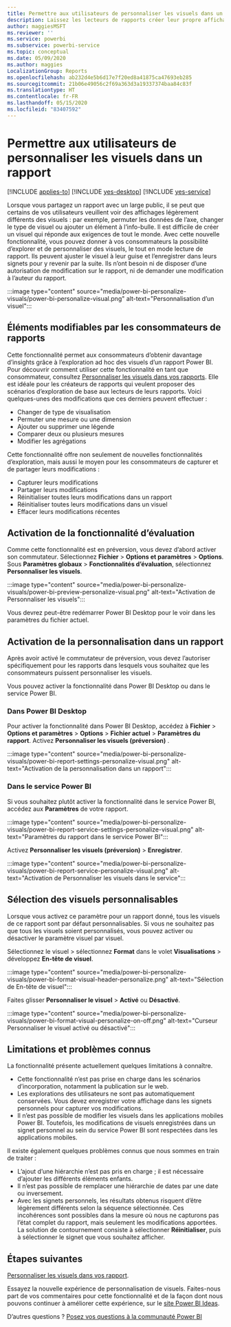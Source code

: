 ```yaml
---
title: Permettre aux utilisateurs de personnaliser les visuels dans un rapport
description: Laissez les lecteurs de rapports créer leur propre affichage d’un rapport, sans le modifier.
author: maggiesMSFT
ms.reviewer: ''
ms.service: powerbi
ms.subservice: powerbi-service
ms.topic: conceptual
ms.date: 05/09/2020
ms.author: maggies
LocalizationGroup: Reports
ms.openlocfilehash: ab232d4e5b6d17e7f20ed8a41875ca47693eb285
ms.sourcegitcommit: 21b06e49056c2f69a363d3a19337374baa84c83f
ms.translationtype: HT
ms.contentlocale: fr-FR
ms.lasthandoff: 05/15/2020
ms.locfileid: "83407592"
---
```

# <a name="let-users-personalize-visuals-in-a-report"></a>Permettre aux utilisateurs de personnaliser les visuels dans un rapport

[!INCLUDE [applies-to](../includes/applies-to.md)] [!INCLUDE [yes-desktop](../includes/yes-desktop.md)] [!INCLUDE [yes-service](../includes/yes-service.md)]

Lorsque vous partagez un rapport avec un large public, il se peut que certains de vos utilisateurs veuillent voir des affichages légèrement différents des visuels : par exemple, permuter les données de l’axe, changer le type de visuel ou ajouter un élément à l’info-bulle. Il est difficile de créer un visuel qui réponde aux exigences de tout le monde. Avec cette nouvelle fonctionnalité, vous pouvez donner à vos consommateurs la possibilité d’explorer et de personnaliser des visuels, le tout en mode lecture de rapport. Ils peuvent ajuster le visuel à leur guise et l’enregistrer dans leurs signets pour y revenir par la suite. Ils n’ont besoin ni de disposer d’une autorisation de modification sur le rapport, ni de demander une modification à l’auteur du rapport.

:::image type="content" source="media/power-bi-personalize-visuals/power-bi-personalize-visual.png" alt-text="Personnalisation d’un visuel":::
 
## <a name="what-report-consumers-can-change"></a>Éléments modifiables par les consommateurs de rapports

Cette fonctionnalité permet aux consommateurs d’obtenir davantage d’insights grâce à l’exploration ad hoc des visuels d’un rapport Power BI. Pour découvrir comment utiliser cette fonctionnalité en tant que consommateur, consultez [Personnaliser les visuels dans vos rapports](../consumer/end-user-personalize-visuals.md). Elle est idéale pour les créateurs de rapports qui veulent proposer des scénarios d’exploration de base aux lecteurs de leurs rapports. Voici quelques-unes des modifications que ces derniers peuvent effectuer :

- Changer de type de visualisation
- Permuter une mesure ou une dimension
- Ajouter ou supprimer une légende
- Comparer deux ou plusieurs mesures
- Modifier les agrégations

Cette fonctionnalité offre non seulement de nouvelles fonctionnalités d’exploration, mais aussi le moyen pour les consommateurs de capturer et de partager leurs modifications :

- Capturer leurs modifications
- Partager leurs modifications
- Réinitialiser toutes leurs modifications dans un rapport
- Réinitialiser toutes leurs modifications dans un visuel
- Effacer leurs modifications récentes

## <a name="turn-on-the-preview-feature"></a>Activation de la fonctionnalité d’évaluation

Comme cette fonctionnalité est en préversion, vous devez d’abord activer son commutateur. Sélectionnez **Fichier** > **Options et paramètres** > **Options**. Sous **Paramètres globaux** > **Fonctionnalités d’évaluation**, sélectionnez **Personnaliser les visuels**.

:::image type="content" source="media/power-bi-personalize-visuals/power-bi-preview-personalize-visual.png" alt-text="Activation de Personnaliser les visuels":::

Vous devrez peut-être redémarrer Power BI Desktop pour le voir dans les paramètres du fichier actuel.

## <a name="enable-personalization-in-a-report"></a>Activation de la personnalisation dans un rapport

Après avoir activé le commutateur de préversion, vous devez l’autoriser spécifiquement pour les rapports dans lesquels vous souhaitez que les consommateurs puissent personnaliser les visuels.

Vous pouvez activer la fonctionnalité dans Power BI Desktop ou dans le service Power BI.

### <a name="in-power-bi-desktop"></a>Dans Power BI Desktop

Pour activer la fonctionnalité dans Power BI Desktop, accédez à **Fichier** > **Options et paramètres** > **Options** > **Fichier actuel** > **Paramètres du rapport**. Activez **Personnaliser les visuels (préversion)** .

:::image type="content" source="media/power-bi-personalize-visuals/power-bi-report-settings-personalize-visual.png" alt-text="Activation de la personnalisation dans un rapport":::

### <a name="in-the-power-bi-service"></a>Dans le service Power BI

Si vous souhaitez plutôt activer la fonctionnalité dans le service Power BI, accédez aux **Paramètres** de votre rapport.

:::image type="content" source="media/power-bi-personalize-visuals/power-bi-report-service-settings-personalize-visual.png" alt-text="Paramètres du rapport dans le service Power BI":::

Activez **Personnaliser les visuels (préversion)**  > **Enregistrer**.

:::image type="content" source="media/power-bi-personalize-visuals/power-bi-report-service-personalize-visual.png" alt-text="Activation de Personnaliser les visuels dans le service":::

## <a name="select-visuals-that-can-be-personalized"></a>Sélection des visuels personnalisables

Lorsque vous activez ce paramètre pour un rapport donné, tous les visuels de ce rapport sont par défaut personnalisables. Si vous ne souhaitez pas que tous les visuels soient personnalisés, vous pouvez activer ou désactiver le paramètre visuel par visuel.

Sélectionnez le visuel > sélectionnez **Format** dans le volet **Visualisations** > développez **En-tête de visuel**.

:::image type="content" source="media/power-bi-personalize-visuals/power-bi-format-visual-header-personalize.png" alt-text="Sélection de En-tête de visuel":::
 
Faites glisser **Personnaliser le visuel** >  **Activé** ou **Désactivé**.

:::image type="content" source="media/power-bi-personalize-visuals/power-bi-format-visual-personalize-on-off.png" alt-text="Curseur Personnaliser le visuel activé ou désactivé":::


## <a name="limitations-and-known-issues"></a>Limitations et problèmes connus

La fonctionnalité présente actuellement quelques limitations à connaître.

- Cette fonctionnalité n’est pas prise en charge dans les scénarios d’incorporation, notamment la publication sur le web.
- Les explorations des utilisateurs ne sont pas automatiquement conservées. Vous devez enregistrer votre affichage dans les signets personnels pour capturer vos modifications.
- Il n’est pas possible de modifier les visuels dans les applications mobiles Power BI. Toutefois, les modifications de visuels enregistrées dans un signet personnel au sein du service Power BI sont respectées dans les applications mobiles.

Il existe également quelques problèmes connus que nous sommes en train de traiter :

- L’ajout d’une hiérarchie n’est pas pris en charge ; il est nécessaire d’ajouter les différents éléments enfants.
- Il n’est pas possible de remplacer une hiérarchie de dates par une date ou inversement. 
- Avec les signets personnels, les résultats obtenus risquent d’être légèrement différents selon la séquence sélectionnée. Ces incohérences sont possibles dans la mesure où nous ne capturons pas l’état complet du rapport, mais seulement les modifications apportées. La solution de contournement consiste à sélectionner **Réinitialiser**, puis à sélectionner le signet que vous souhaitez afficher. 

## <a name="next-steps"></a>Étapes suivantes

[Personnaliser les visuels dans vos rapport](../consumer/end-user-personalize-visuals.md).     

Essayez la nouvelle expérience de personnalisation de visuels. Faites-nous part de vos commentaires pour cette fonctionnalité et de la façon dont nous pouvons continuer à améliorer cette expérience, sur le [site Power BI Ideas](https://ideas.powerbi.com/forums/265200-power-bi). 

D’autres questions ? [Posez vos questions à la communauté Power BI](https://community.powerbi.com/)
